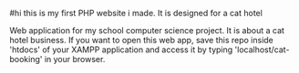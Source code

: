 #hi this is my first PHP website i made. It is designed for a cat hotel

Web application for my school computer science project. It is about a cat hotel business. If you want to open this web app, save this repo inside 'htdocs' of your XAMPP application and access it by typing 'localhost/cat-booking' in your browser.
